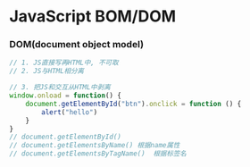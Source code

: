 # JavaScript BOM/DOM



### DOM(document object model)

```javascript
// 1. JS直接写再HTML中, 不可取
// 2. JS与HTML相分离

// 3. 把JS和交互从HTML中剥离
window.onload = function() {
    document.getElementById("btn").onclick = function () {
        alert("hello")
    }
}
// document.getElementById()
// document.getElementsByName() 根据name属性
// document.getElementsByTagName()  根据标签名
```

